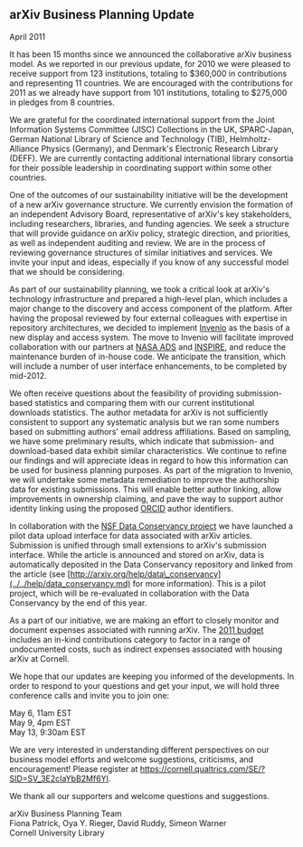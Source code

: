arXiv Business Planning Update
------------------------------

April 2011

It has been 15 months since we announced the collaborative arXiv
business model. As we reported in our previous update, for 2010 we were
pleased to receive support from 123 institutions, totaling to \$360,000
in contributions and representing 11 countries. We are encouraged with
the contributions for 2011 as we already have support from 101
institutions, totaling to \$275,000 in pledges from 8 countries.

We are grateful for the coordinated international support from the Joint
Information Systems Committee (JISC) Collections in the UK, SPARC-Japan,
German National Library of Science and Technology (TIB),
Helmholtz-Alliance Physics (Germany), and Denmark's Electronic Research
Library (DEFF). We are currently contacting additional international
library consortia for their possible leadership in coordinating support
within some other countries.

One of the outcomes of our sustainability initiative will be the
development of a new arXiv governance structure. We currently envision
the formation of an independent Advisory Board, representative of
arXiv's key stakeholders, including researchers, libraries, and funding
agencies. We seek a structure that will provide guidance on arXiv
policy, strategic direction, and priorities, as well as independent
auditing and review. We are in the process of reviewing governance
structures of similar initiatives and services. We invite your input and
ideas, especially if you know of any successful model that we should be
considering.

As part of our sustainability planning, we took a critical look at
arXiv's technology infrastructure and prepared a high-level plan, which
includes a major change to the discovery and access component of the
platform. After having the proposal reviewed by four external colleagues
with expertise in repository architectures, we decided to implement
[Invenio](http://invenio-software.org/) as the basis of a new display
and access system. The move to Invenio will facilitate improved
collaboration with our partners at [NASA
ADS](http://adswww.harvard.edu/) and [INSPIRE](http://inspirebeta.net/),
and reduce the maintenance burden of in-house code. We anticipate the
transition, which will include a number of user interface enhancements,
to be completed by mid-2012.

We often receive questions about the feasibility of providing
submission-based statistics and comparing them with our current
institutional downloads statistics. The author metadata for arXiv is not
sufficiently consistent to support any systematic analysis but we ran
some numbers based on submitting authors' email address affiliations.
Based on sampling, we have some preliminary results, which indicate that
submission- and download-based data exhibit similar characteristics. We
continue to refine our findings and will appreciate ideas in regard to
how this information can be used for business planning purposes. As part
of the migration to Invenio, we will undertake some metadata remediation
to improve the authorship data for existing submissions. This will
enable better author linking, allow improvements in ownership claiming,
and pave the way to support author identity linking using the proposed
[ORCID](http://www.orcid.org/) author identifiers.

In collaboration with the [NSF Data Conservancy
project](http://dataconservancy.org/) we have launched a pilot data
upload interface for data associated with arXiv articles. Submission is
unified through small extensions to arXiv's submission interface. While
the article is announced and stored on arXiv, data is automatically
deposited in the Data Conservancy repository and linked from the article
(see [http://arxiv.org/help/data\_conservancy](../../help/data_conservancy.md)
for more information). This is a pilot project, which will be
re-evaluated in collaboration with the Data Conservancy by the end of
this year.

As a part of our initiative, we are making an effort to closely monitor
and document expenses associated with running arXiv. The [2011
budget](2011_CY_arXiv_budget.pdf) includes an in-kind contributions
category to factor in a range of undocumented costs, such as indirect
expenses associated with housing arXiv at Cornell.

We hope that our updates are keeping you informed of the developments.
In order to respond to your questions and get your input, we will hold
three conference calls and invite you to join one:

May 6, 11am EST  
May 9, 4pm EST  
May 13, 9:30am EST

We are very interested in understanding different perspectives on our
business model efforts and welcome suggestions, criticisms, and
encouragement! Please register at
<https://cornell.qualtrics.com/SE/?SID=SV_3E2cIaYbB2Mf6YI>.

We thank all our supporters and welcome questions and suggestions.

arXiv Business Planning Team  
Fiona Patrick, Oya Y. Rieger, David Ruddy, Simeon Warner  
Cornell University Library
